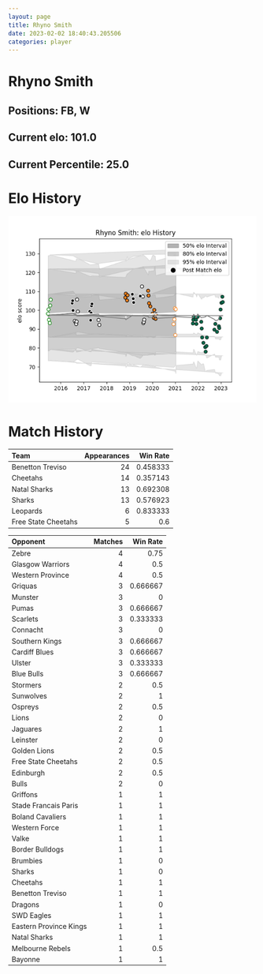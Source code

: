 ```yaml
---  
layout: page  
title: Rhyno Smith  
date: 2023-02-02 18:40:43.205506  
categories: player  
---
```

# Rhyno Smith

## Positions: FB, W

## Current elo: 101.0

## Current Percentile: 25.0

# Elo History


![elo history](history_RhynoSmith.png)
# Match History


| Team                |   Appearances |   Win Rate |
|:--------------------|--------------:|-----------:|
| Benetton Treviso    |            24 |   0.458333 |
| Cheetahs            |            14 |   0.357143 |
| Natal Sharks        |            13 |   0.692308 |
| Sharks              |            13 |   0.576923 |
| Leopards            |             6 |   0.833333 |
| Free State Cheetahs |             5 |   0.6      |

| Opponent               |   Matches |   Win Rate |
|:-----------------------|----------:|-----------:|
| Zebre                  |         4 |   0.75     |
| Glasgow Warriors       |         4 |   0.5      |
| Western Province       |         4 |   0.5      |
| Griquas                |         3 |   0.666667 |
| Munster                |         3 |   0        |
| Pumas                  |         3 |   0.666667 |
| Scarlets               |         3 |   0.333333 |
| Connacht               |         3 |   0        |
| Southern Kings         |         3 |   0.666667 |
| Cardiff Blues          |         3 |   0.666667 |
| Ulster                 |         3 |   0.333333 |
| Blue Bulls             |         3 |   0.666667 |
| Stormers               |         2 |   0.5      |
| Sunwolves              |         2 |   1        |
| Ospreys                |         2 |   0.5      |
| Lions                  |         2 |   0        |
| Jaguares               |         2 |   1        |
| Leinster               |         2 |   0        |
| Golden Lions           |         2 |   0.5      |
| Free State Cheetahs    |         2 |   0.5      |
| Edinburgh              |         2 |   0.5      |
| Bulls                  |         2 |   0        |
| Griffons               |         1 |   1        |
| Stade Francais Paris   |         1 |   1        |
| Boland Cavaliers       |         1 |   1        |
| Western Force          |         1 |   1        |
| Valke                  |         1 |   1        |
| Border Bulldogs        |         1 |   1        |
| Brumbies               |         1 |   0        |
| Sharks                 |         1 |   0        |
| Cheetahs               |         1 |   1        |
| Benetton Treviso       |         1 |   1        |
| Dragons                |         1 |   0        |
| SWD Eagles             |         1 |   1        |
| Eastern Province Kings |         1 |   1        |
| Natal Sharks           |         1 |   1        |
| Melbourne Rebels       |         1 |   0.5      |
| Bayonne                |         1 |   1        |